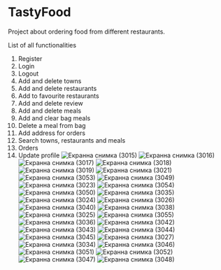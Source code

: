 
# TastyFood
Project about ordering food from different restaurants.

List of all functionalities

   1. Register
   2. Login
   3. Logout
   4. Add and delete towns
   5. Add and delete restaurants
   6. Add to favourite restaurants
   7. Add and delete review
   8. Add and delete meals
   9. Add and clear bag meals
   10. Delete a meal from bag
   11. Add address for orders
   12. Search towns, restaurants and meals
   13. Orders
   14. Update profile
 ![Екранна снимка (3015)](https://user-images.githubusercontent.com/82385604/160587741-23758eb3-e6f3-4f5c-ab99-bb43d3fab939.png)
 ![Екранна снимка (3016)](https://user-images.githubusercontent.com/82385604/160587980-b3a761b3-2842-47c0-8e01-d303c601e1e2.png)
 ![Екранна снимка (3017)](https://user-images.githubusercontent.com/82385604/160588033-612f581e-d410-410d-bf4d-76371b87e936.png)
 ![Екранна снимка (3018)](https://user-images.githubusercontent.com/82385604/160588507-82cb4d64-778e-4550-bf3b-4529301a71b5.png)
 ![Екранна снимка (3019)](https://user-images.githubusercontent.com/82385604/160588581-7caa54a8-1a95-4f6a-8b6c-e8e8b77edc11.png)
 ![Екранна снимка (3021)](https://user-images.githubusercontent.com/82385604/160595035-3328cddd-5c53-43e9-8415-2c9488fbd65e.png)
 ![Екранна снимка (3053)](https://user-images.githubusercontent.com/82385604/160588973-4c6ae165-d896-4334-95da-f3df1c16daa9.png)
 ![Екранна снимка (3049)](https://user-images.githubusercontent.com/82385604/160589248-74506307-0da8-4e7c-b1e3-f137441dcb48.png)
 ![Екранна снимка (3023)](https://user-images.githubusercontent.com/82385604/160589379-88a316e9-9416-4a08-9e45-ed5eebba3808.png)
 ![Екранна снимка (3054)](https://user-images.githubusercontent.com/82385604/160589035-fd9d8303-4460-4511-808e-d4f9dc3588d1.png)
 ![Екранна снимка (3050)](https://user-images.githubusercontent.com/82385604/160589326-ec1c6a0b-e026-44c3-9f22-58335b5e64a6.png)
 ![Екранна снимка (3035)](https://user-images.githubusercontent.com/82385604/160589604-d42ac2f9-b1b9-4b2d-bf6d-30d8f3e8a97c.png)
 ![Екранна снимка (3024)](https://user-images.githubusercontent.com/82385604/160590764-738f66c6-8233-483b-99a2-f5a5000b0c8c.png)
 ![Екранна снимка (3026)](https://user-images.githubusercontent.com/82385604/160591666-c24f1c65-5cc9-4bb7-98ba-c83f4d500904.png)
 ![Екранна снимка (3040)](https://user-images.githubusercontent.com/82385604/160591526-e5c9aa91-0d22-4844-ac0a-e58c28f36f75.png)
 ![Екранна снимка (3038)](https://user-images.githubusercontent.com/82385604/160591737-7b59e68d-330b-41ef-8a86-3814916a35bc.png)
 ![Екранна снимка (3025)](https://user-images.githubusercontent.com/82385604/160591823-62a71ddb-8794-4dfb-9c39-dbc301dd7281.png)
 ![Екранна снимка (3055)](https://user-images.githubusercontent.com/82385604/160591898-f8fb17fb-1ef9-40e3-95ef-71fdcf264f5b.png)
 ![Екранна снимка (3036)](https://user-images.githubusercontent.com/82385604/160592104-1d350975-e329-4fe8-b0e8-d58cf18a8f90.png)
 ![Екранна снимка (3042)](https://user-images.githubusercontent.com/82385604/160592157-8af5df1f-93d8-4b0c-a757-97f17d04ac38.png)
 ![Екранна снимка (3043)](https://user-images.githubusercontent.com/82385604/160592341-a8c6cca4-01eb-4968-a448-346d06e58a23.png)
 ![Екранна снимка (3044)](https://user-images.githubusercontent.com/82385604/160592389-69d24db9-5b31-4731-8942-e1c34962a6dc.png)
 ![Екранна снимка (3045)](https://user-images.githubusercontent.com/82385604/160592448-7231065a-ead6-424a-a790-00d87a9c5336.png)
 ![Екранна снимка (3027)](https://user-images.githubusercontent.com/82385604/160594088-ed58e5a1-5a05-4e6e-b3f4-466750ae2a5f.png)
 ![Екранна снимка (3034)](https://user-images.githubusercontent.com/82385604/160594126-8add8271-e109-46ff-8ded-3d71928277b6.png)
 ![Екранна снимка (3046)](https://user-images.githubusercontent.com/82385604/160592508-906aef62-f8ee-4102-b72d-698dbc606c67.png)
 ![Екранна снимка (3051)](https://user-images.githubusercontent.com/82385604/160593006-7635b554-15d8-49c8-a1c7-2495f6087fc2.png)
 ![Екранна снимка (3052)](https://user-images.githubusercontent.com/82385604/160593106-8d17fa89-c116-4240-8625-01f19f660120.png)
 ![Екранна снимка (3047)](https://user-images.githubusercontent.com/82385604/160594519-88740b2d-d1cf-4084-b7a8-8e90afe31237.png)
 ![Екранна снимка (3048)](https://user-images.githubusercontent.com/82385604/160594695-0b6af1b3-2e6d-479b-bd6e-a79dfe9a2beb.png)













 

















 




   
